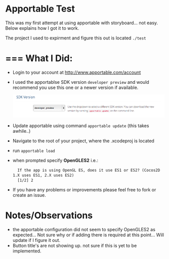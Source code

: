 Apportable Test
===============

This was my first attempt at using apportable with storyboard... not easy. Below explains how I got it to work.

The project I used to expirment and figure this out is located `./test`

===
What I Did:
================
- Login to your account at http://www.apportable.com/account
- I used the apportablse SDK version `developer preview` and would recommend you use this one or a newer version if available.

	![image](https://github.com/danmorton/apportable_test/blob/master/img/settings.png)

- Update apportable using command `apportable update` (this takes awhile..)
- Navigate to the root of your project, where the .xcodeproj is located
- run `apportable load`
- when prompted specify **OpenGLES2** i.e.:

		If the app is using OpenGL ES, does it use ES1 or ES2? (Cocos2D 1.X uses ES1, 2.X uses ES2)
		[1/2] 2
- If you have any problems or improvements please feel free to fork or create an issue.

Notes/Observations
==================

- the apportable configuration did not seem to specify OpenGLES2 as expected... Not sure why or if adding there is required at this point... Will update if I figure it out.
- Button title's are not showing up. not sure if this is yet to be implemented.


